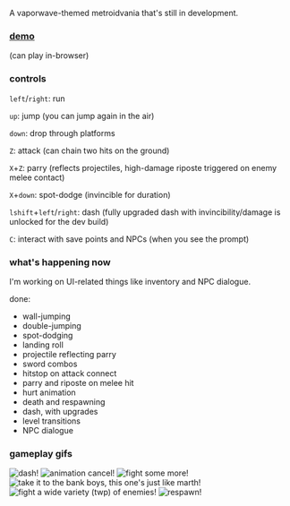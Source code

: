 A vaporwave-themed metroidvania that's still in development. 

### [demo](https://adriangarza.github.io/vaporvania)
(can play in-browser)

### controls
`left`/`right`: run

`up`: jump (you can jump again in the air)

`down`: drop through platforms

`Z`: attack (can chain two hits on the ground)

`X`+`Z`: parry (reflects projectiles, high-damage riposte triggered on enemy melee contact)

`X`+`down`: spot-dodge (invincible for duration)

`lshift`+`left`/`right`: dash (fully upgraded dash with invincibility/damage is unlocked for the dev build)

`C`: interact with save points and NPCs (when you see the prompt)

### what's happening now
I'm working on UI-related things like inventory and NPC dialogue.

done:
- wall-jumping
- double-jumping
- spot-dodging
- landing roll
- projectile reflecting parry
- sword combos
- hitstop on attack connect
- parry and riposte on melee hit
- hurt animation
- death and respawning
- dash, with upgrades
- level transitions
- NPC dialogue

### gameplay gifs
![dash!](https://68.media.tumblr.com/de29d78f722bb799a518e2f4f491bfbd/tumblr_ovey38k7zT1tk26l4o1_400.gif)
![animation cancel!](https://78.media.tumblr.com/485fb20f6c272ae64cc0a9502b275975/tumblr_p22ndamOgi1tk26l4o1_400.gif)
![fight some more!](https://68.media.tumblr.com/6fc81e64f40611ba75ed299ec21504e1/tumblr_outf25Irw91tk26l4o1_400.gif)
![take it to the bank boys, this one's just like marth!](https://68.media.tumblr.com/2072af438e8d20659056adf4f6c70a56/tumblr_ouyviaopEb1tk26l4o1_400.gif)
![fight a wide variety (twp) of enemies!](https://78.media.tumblr.com/1175772b1a454e26d75f687d94088a49/tumblr_p1m1k4oGas1tk26l4o1_r1_400.gif)
![respawn!](https://78.media.tumblr.com/6f62a3cc26e32c56124d95b2d7bccbe1/tumblr_p1ndmf4W0j1tk26l4o1_r1_400.gif)
